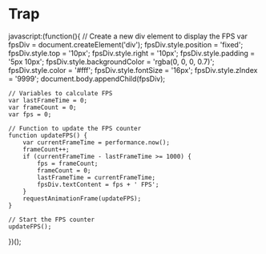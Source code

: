 # Trap
javascript:(function(){
    // Create a new div element to display the FPS
    var fpsDiv = document.createElement('div');
    fpsDiv.style.position = 'fixed';
    fpsDiv.style.top = '10px';
    fpsDiv.style.right = '10px';
    fpsDiv.style.padding = '5px 10px';
    fpsDiv.style.backgroundColor = 'rgba(0, 0, 0, 0.7)';
    fpsDiv.style.color = '#fff';
    fpsDiv.style.fontSize = '16px';
    fpsDiv.style.zIndex = '9999';
    document.body.appendChild(fpsDiv);

    // Variables to calculate FPS
    var lastFrameTime = 0;
    var frameCount = 0;
    var fps = 0;

    // Function to update the FPS counter
    function updateFPS() {
        var currentFrameTime = performance.now();
        frameCount++;
        if (currentFrameTime - lastFrameTime >= 1000) {
            fps = frameCount;
            frameCount = 0;
            lastFrameTime = currentFrameTime;
            fpsDiv.textContent = fps + ' FPS';
        }
        requestAnimationFrame(updateFPS);
    }

    // Start the FPS counter
    updateFPS();
})();
